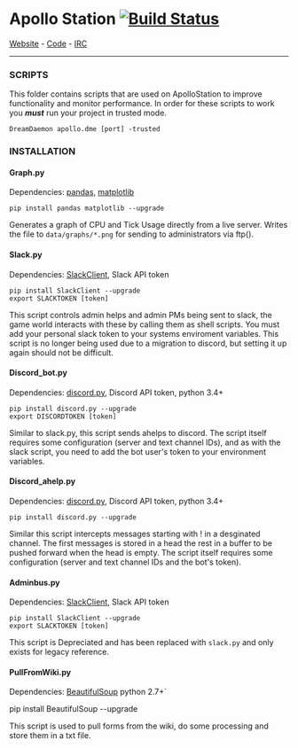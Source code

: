 # Apollo Station  [![Build Status](https://travis-ci.org/Apollo-Community/ApolloStation.svg?branch=master)](https://travis-ci.org/Apollo-Community/ApolloStation)

[Website](https://apollo-community.org/) - [Code](https://github.com/Apollo-Community/ApolloStation) - [IRC](https://apollo-community.org/viewforum.php?f=42)

---
### SCRIPTS

This folder contains scripts that are used on ApolloStation to improve functionality and monitor performance. In order for these scripts to work you ***must*** run your project in trusted mode.

`DreamDaemon apollo.dme [port] -trusted`

### INSTALLATION

#### Graph.py

Dependencies: [pandas](https://github.com/pydata/pandas), [matplotlib](https://github.com/matplotlib/matplotlib)

`pip install pandas matplotlib --upgrade`

Generates a graph of CPU and Tick Usage directly from a live server. Writes the file to `data/graphs/*.png` for sending to administrators via ftp().

#### Slack.py

Dependencies: [SlackClient](https://github.com/slackhq/python-slackclient), Slack API token

```
pip install SlackClient --upgrade
export SLACKTOKEN [token]
```

This script controls admin helps and admin PMs being sent to slack, the game world interacts with these by calling them as shell scripts. You must add your personal slack token to your systems enviroment variables. This script is no longer being used due to a migration to discord, but setting it up again should not be difficult.

#### Discord_bot.py

Dependencies: [discord.py](https://github.com/Rapptz/discord.py), Discord API token, python 3.4+

```
pip install discord.py --upgrade
export DISCORDTOKEN [token]
```

Similar to slack.py, this script sends ahelps to discord. The script itself requires some configuration (server and text channel IDs), and as with the slack script, you need to add the bot user's token to your environment variables.

#### Discord_ahelp.py

Dependencies: [discord.py](https://github.com/Rapptz/discord.py), Discord API token, python 3.4+

```
pip install discord.py --upgrade
```

Similar this script intercepts messages starting with ! in a desginated channel. The first messages is stored in a head the rest in a buffer to be pushed forward when the head is empty.
The script itself requires some configuration (server and text channel IDs and the bot's token).

#### Adminbus.py

Dependencies: [SlackClient](https://github.com/slackhq/python-slackclient), Slack API token

```
pip install SlackClient --upgrade
export SLACKTOKEN [token]
```

This script is Depreciated and has been replaced with `slack.py` and only exists for legacy reference.

#### PullFromWiki.py

Dependencies: [BeautifulSoup](http://bazaar.launchpad.net/~leonardr/beautifulsoup/3.2/files) python 2.7+`

pip install BeautifulSoup --upgrade

This script is used to pull forms from the wiki, do some processing and store them in a txt file.